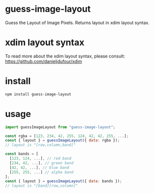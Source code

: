 # guess-image-layout
Guess the Layout of Image Pixels.  Returns layout in xdim layout syntax.

# xdim layout syntax
To read more about the xdim layout syntax, please consult: https://github.com/danieljdufour/xdim

# install
```bash
npm install guess-image-layout
```

# usage
```js
import guessImageLayout from "guess-image-layout";

const rgba = [123, 234, 42, 255, 124, 42, 42, 255, ...];
const { layout } = guessImageLayout({ data: rgba });
// layout is "[row,column,band]"

const bands = [
  [123, 124, ...], // red band
  [234, 42, ...], // green band
  [42, 42, ...], // blue band
  [255, 255, ...] // alpha band
];
const { layout } = guessImageLayout({ data: bands });
// layout is "[band][row,column]"
```
